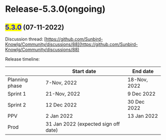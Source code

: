 # Release-5.3.0(ongoing)

## <mark style="color:blue;">5.3.0</mark> (07-11-2022)

Discussion thread: [https://github.com/Sunbird-Knowlg/Community/discussions/88](https://github.com/Sunbird-Knowlg/Community/discussions/88)

Release timeline:

|                | Start date                           | End date     |
| -------------- | ------------------------------------ | ------------ |
| Planning phase | 7-Nov, 2022                          | 18-Nov, 2022 |
| Sprint 1       | 21-Nov, 2022                         | 9 Dec 2022   |
| Sprint 2       | 12 Dec 2022                          | 30 Dec 2022  |
| PPV            | 2 Jan 2022                           | 13 Jan 2022  |
| Prod           | 31 Jan 2022 (expected sign off date) |              |

